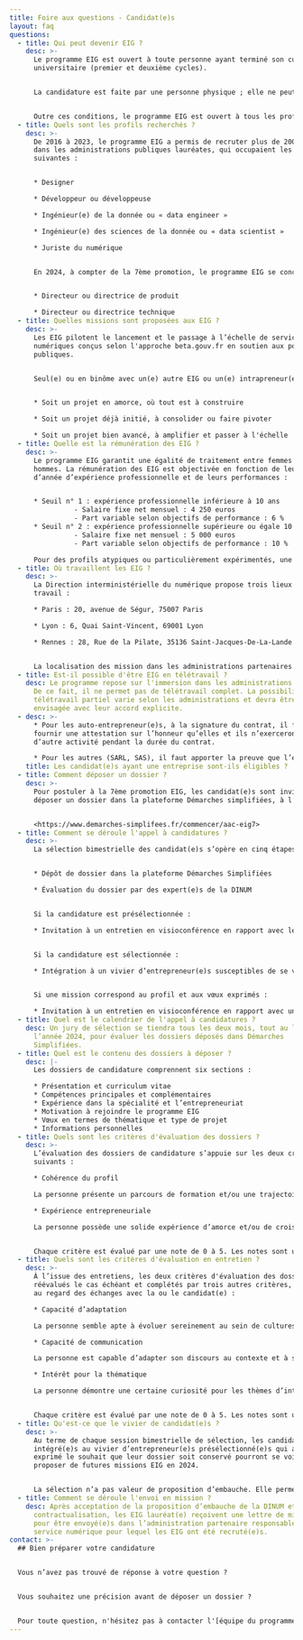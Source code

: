 ```yaml
---
title: Foire aux questions - Candidat(e)s
layout: faq
questions:
  - title: Qui peut devenir EIG ?
    desc: >-
      Le programme EIG est ouvert à toute personne ayant terminé son cursus
      universitaire (premier et deuxième cycles).


      La candidature est faite par une personne physique ; elle ne peut être effectuée au nom d’une personne morale.


      Outre ces conditions, le programme EIG est ouvert à tous les profils, peu importe l’origine, l’apparence physique, la religion, l’orientation sexuelle, le statut social, l’âge, le genre, l’état de santé, la situation de handicap, le parcours académique, la trajectoire professionnelle, etc.
  - title: Quels sont les profils recherchés ?
    desc: >-
      De 2016 à 2023, le programme EIG a permis de recruter plus de 200 talents
      dans les administrations publiques lauréates, qui occupaient les fonctions
      suivantes :


      * Designer

      * Développeur ou développeuse

      * Ingénieur(e) de la donnée ou « data engineer »

      * Ingénieur(e) des sciences de la donnée ou « data scientist »

      * Juriste du numérique


      En 2024, à compter de la 7ème promotion, le programme EIG se concentre sur deux profils disposant d’une solide expérience entrepreneuriale, avec des compétences de haut niveau en pilotage de services numériques :


      * Directeur ou directrice de produit

      * Directeur ou directrice technique
  - title: Quelles missions sont proposées aux EIG ?
    desc: >-
      Les EIG pilotent le lancement et le passage à l’échelle de services
      numériques conçus selon l'approche beta.gouv.fr en soutien aux politiques
      publiques.


      Seul(e) ou en binôme avec un(e) autre EIG ou un(e) intrapreneur(e), les EIG (co)pilotent :


      * Soit un projet en amorce, où tout est à construire

      * Soit un projet déjà initié, à consolider ou faire pivoter

      * Soit un projet bien avancé, à amplifier et passer à l'échelle
  - title: Quelle est la rémunération des EIG ?
    desc: >-
      Le programme EIG garantit une égalité de traitement entre femmes et
      hommes. La rémunération des EIG est objectivée en fonction de leur nombre
      d’année d’expérience professionnelle et de leurs performances :


      * Seuil n° 1 : expérience professionnelle inférieure à 10 ans
        		- Salaire fixe net mensuel : 4 250 euros
        		- Part variable selon objectifs de performance : 6 %
      * Seuil n° 2 : expérience professionnelle supérieure ou égale 10 ans
        		- Salaire fixe net mensuel : 5 000 euros
        		- Part variable selon objectifs de performance : 10 %

      Pour des profils atypiques ou particulièrement expérimentés, une négociation financière sur dossier pourra être envisagée.
  - title: Où travaillent les EIG ?
    desc: >-
      La Direction interministérielle du numérique propose trois lieux de
      travail :

      * Paris : 20, avenue de Ségur, 75007 Paris

      * Lyon : 6, Quai Saint-Vincent, 69001 Lyon

      * Rennes : 28, Rue de la Pilate, 35136 Saint-Jacques-De-La-Lande


      La localisation des mission dans les administrations partenaires dans lesquelles les EIG seront envoyé(e)s en mission sera indiquée à l'occasion des entretiens, en fonction du projet concerné.
  - title: Est-il possible d'être EIG en télétravail ?
    desc: Le programme repose sur l'immersion dans les administrations partenaires.
      De ce fait, il ne permet pas de télétravail complet. La possibilité de
      télétravail partiel varie selon les administrations et devra être
      envisagée avec leur accord explicite.
  - desc: >-
      * Pour les auto-entrepreneur(e)s, à la signature du contrat, il faudra
      fournir une attestation sur l’honneur qu’elles et ils n’exerceront pas
      d’autre activité pendant la durée du contrat.

      * Pour les autres (SARL, SAS), il faut apporter la preuve que l’entreprise est fermée ou en sommeil ou qu’elles et ils n’en sont plus dirigeant(e)s.
    title: Les candidat(e)s ayant une entreprise sont-ils éligibles ?
  - title: Comment déposer un dossier ?
    desc: >-
      Pour postuler à la 7ème promotion EIG, les candidat(e)s sont invité(e)s à
      déposer un dossier dans la plateforme Démarches simplifiées, à l’adresse :


      <https://www.demarches-simplifees.fr/commencer/aac-eig7>
  - title: Comment se déroule l'appel à candidatures ?
    desc: >-
      La sélection bimestrielle des candidat(e)s s’opère en cinq étapes :


      * Dépôt de dossier dans la plateforme Démarches Simplifiées

      * Évaluation du dossier par des expert(e)s de la DINUM


      Si la candidature est présélectionnée :

      * Invitation à un entretien en visioconférence en rapport avec le métier, soit de direction produit, soit de direction technique.


      Si la candidature est sélectionnée :

      * Intégration à un vivier d’entrepreneur(e)s susceptibles de se voir proposer une mission dans une administration partenaire.


      Si une mission correspond au profil et aux vœux exprimés :

      * Invitation à un entretien en visioconférence en rapport avec une mission dans l’une des administrations partenaires du programme.
  - title: Quel est le calendrier de l'appel à candidatures ?
    desc: Un jury de sélection se tiendra tous les deux mois, tout au long de
      l’année 2024, pour évaluer les dossiers déposés dans Démarches
      Simplifiées.
  - title: Quel est le contenu des dossiers à déposer ?
    desc: |-
      Les dossiers de candidature comprennent six sections :

      * Présentation et curriculum vitae
      * Compétences principales et complémentaires
      * Expérience dans la spécialité et l’entrepreneuriat
      * Motivation à rejoindre le programme EIG
      * Vœux en termes de thématique et type de projet
      * Informations personnelles
  - title: Quels sont les critères d'évaluation des dossiers ?
    desc: >-
      L’évaluation des dossiers de candidature s’appuie sur les deux critères
      suivants :

      * Cohérence du profil

      La personne présente un parcours de formation et/ou une trajectoire professionnelle ainsi que des compétences en cohérence avec la spécialité métier pour laquelle elle postule. À noter que les parcours d’autodidaxie et de reconversion sont bienvenus au même titre que les parcours académiques.

      * Expérience entrepreneuriale

      La personne possède une solide expérience d’amorce et/ou de croissance d’un projet entrepreneurial. Son profil démontre une capacité à dépasser les fonctions propres à sa spécialité, à travailler dans un environnement à évolution rapide, à se concentrer sur la création de valeur incrémentale.


      Chaque critère est évalué par une note de 0 à 5. Les notes sont utilisées pour calculer une moyenne, accompagnée d’une appréciation, afin de départager les dossiers de candidature.
  - title: Quels sont les critères d'évaluation en entretien ?
    desc: >-
      À l’issue des entretiens, les deux critères d'évaluation des dossiers sont
      réévalués le cas échéant et complétés par trois autres critères, évalués
      au regard des échanges avec la ou le candidat(e) :

      * Capacité d’adaptation

      La personne semble apte à évoluer sereinement au sein de cultures organisationnelles et managériales différentes. Elle semble capable de dépasser ses certitudes, de prendre en considération l’écosystème et d’opérer une conduite du changement en bonne intelligence.

      * Capacité de communication

      La personne est capable d’adapter son discours au contexte et à sa cible, de faciliter la compréhension des enjeux stratégiques et/ou technologiques dont elle est la garante. Elle semble apte à soutenir le projet auprès des instances de décision et/ou des usagers.

      * Intérêt pour la thématique

      La personne démontre une certaine curiosité pour les thèmes d’intérêt général dans le champ numérique (ouverture, redevabilité, accessibilité, etc.) et se montre vivement intéressée pour la thématique de politique publique dont relève le service numérique concerné.


      Chaque critère est évalué par une note de 0 à 5. Les notes sont utilisées pour calculer une moyenne, accompagnée d’une appréciation, afin de départager les candidat(e)s auditionné(e)s.
  - title: Qu'est-ce que le vivier de candidat(e)s ?
    desc: >-
      Au terme de chaque session bimestrielle de sélection, les candidat(e)s
      intégré(e)s au vivier d’entrepreneur(e)s présélectionné(e)s qui auront
      exprimé le souhait que leur dossier soit conservé pourront se voir
      proposer de futures missions EIG en 2024.


      La sélection n’a pas valeur de proposition d’embauche. Elle permet uniquement d’accéder, le cas échéant, à des entretiens sur mission, en fonction des projets lauréats de la 7ème promotion EIG et à concurrence de 30 EIG recruté(e)s en 2024.
  - title: Comment se déroule l'envoi en mission ?
    desc: Après acceptation de la proposition d’embauche de la DINUM et
      contractualisation, les EIG lauréat(e) reçoivent une lettre de mission
      pour être envoyé(e)s dans l’administration partenaire responsable du
      service numérique pour lequel les EIG ont été recruté(e)s.
contact: >-
  ## Bien préparer votre candidature


  Vous n’avez pas trouvé de réponse à votre question ?


  Vous souhaitez une précision avant de déposer un dossier ?


  Pour toute question, n'hésitez pas à contacter l'[équipe du programme](mailto:eig@beta.gouv.fr).
---
```

